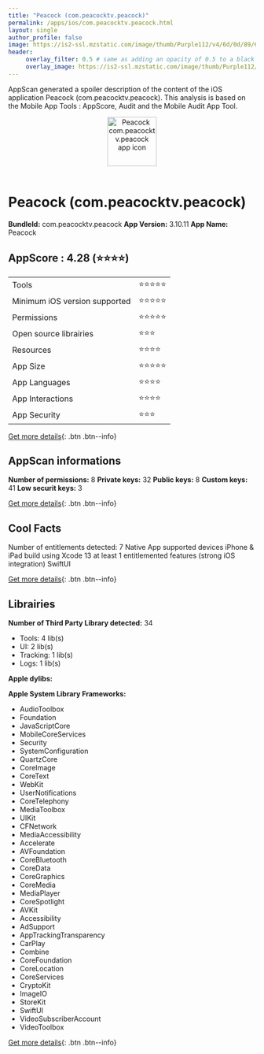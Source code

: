 ```yaml
---
title: "Peacock (com.peacocktv.peacock)"
permalink: /apps/ios/com.peacocktv.peacock.html
layout: single
author_profile: false
image: https://is2-ssl.mzstatic.com/image/thumb/Purple112/v4/6d/0d/89/6d0d8906-c670-aa70-7df8-7f20df200a92/AppIcon-1x_U007emarketing-0-7-0-0-85-220.png/512x512bb.jpg
header: 
     overlay_filter: 0.5 # same as adding an opacity of 0.5 to a black background
     overlay_image: https://is2-ssl.mzstatic.com/image/thumb/Purple112/v4/6d/0d/89/6d0d8906-c670-aa70-7df8-7f20df200a92/AppIcon-1x_U007emarketing-0-7-0-0-85-220.png/512x512bb.jpg
---
```

AppScan generated a spoiler description of the content of the iOS application Peacock (com.peacocktv.peacock). This analysis is based on the Mobile App Tools : AppScore, Audit and the Mobile Audit App Tool.

  
  
<div style="text-align: center;"><img src="https://is2-ssl.mzstatic.com/image/thumb/Purple112/v4/6d/0d/89/6d0d8906-c670-aa70-7df8-7f20df200a92/AppIcon-1x_U007emarketing-0-7-0-0-85-220.png/512x512bb.jpg" width="100" height="100" alt="Peacock com.peacocktv.peacock app icon"></div></br>
  
# Peacock (com.peacocktv.peacock)

**BundleId:** com.peacocktv.peacock
**App Version:** 3.10.11
**App Name:** Peacock


## AppScore : 4.28 (⭐️⭐️⭐️⭐️) 

<table>
<tr><td> Tools </td><td> ⭐️⭐️⭐️⭐️⭐️ </td></tr>
<tr><td> Minimum iOS version supported </td><td> ⭐️⭐️⭐️⭐️⭐️ </td></tr>
<tr><td> Permissions </td><td> ⭐️⭐️⭐️⭐️⭐️ </td></tr>
<tr><td> Open source librairies </td><td> ⭐️⭐️⭐️ </td></tr>
<tr><td> Resources </td><td> ⭐️⭐️⭐️⭐️ </td></tr>
<tr><td> App Size </td><td> ⭐️⭐️⭐️⭐️⭐️ </td></tr>
<tr><td> App Languages </td><td> ⭐️⭐️⭐️⭐️ </td></tr>
<tr><td> App Interactions </td><td> ⭐️⭐️⭐️⭐️ </td></tr>
<tr><td> App Security </td><td> ⭐️⭐️⭐️ </td></tr>
</table>

[Get more details](/pricing.html){: .btn .btn--info}  
  
## AppScan informations 

**Number of permissions:** 8
**Private keys:** 32
**Public keys:** 8
**Custom keys:** 41
**Low securit keys:** 3
  
[Get more details](/pricing.html){: .btn .btn--info}

## Cool Facts

Number of entitlements detected: 7
Native App
supported devices iPhone & iPad
build using Xcode 13
at least 1 entitlemented features (strong iOS integration)
SwiftUI
  
[Get more details](/pricing.html){: .btn .btn--info}

## Librairies 
**Number of Third Party Library detected:** 34
- Tools: 4 lib(s)
- UI: 2 lib(s)
- Tracking: 1 lib(s)
- Logs: 1 lib(s)

**Apple dylibs:**


**Apple System Library Frameworks:**
- AudioToolbox
- Foundation
- JavaScriptCore
- MobileCoreServices
- Security
- SystemConfiguration
- QuartzCore
- CoreImage
- CoreText
- WebKit
- UserNotifications
- CoreTelephony
- MediaToolbox
- UIKit
- CFNetwork
- MediaAccessibility
- Accelerate
- AVFoundation
- CoreBluetooth
- CoreData
- CoreGraphics
- CoreMedia
- MediaPlayer
- CoreSpotlight
- AVKit
- Accessibility
- AdSupport
- AppTrackingTransparency
- CarPlay
- Combine
- CoreFoundation
- CoreLocation
- CoreServices
- CryptoKit
- ImageIO
- StoreKit
- SwiftUI
- VideoSubscriberAccount
- VideoToolbox


  
[Get more details](/pricing.html){: .btn .btn--info}

